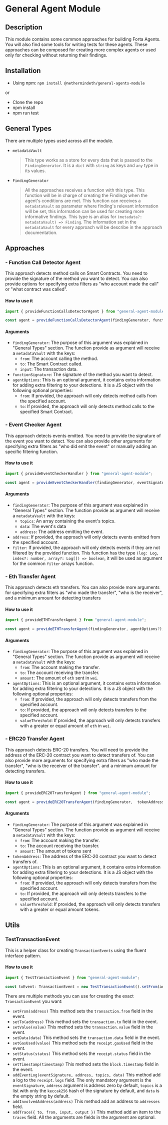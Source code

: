 # General Agent Module

## Description

This module contains some common approaches for building Forta Agents. You will also find some tools for writing tests for these agents. These approaches can be composed for creating more complex agents or used only for checking without returning their findings.

## Installation

- Using npm: `npm install @nethermindeth/general-agents-module`

or

- Clone the repo
- npm install
- npm run test

## General Types

There are multiple types used across all the module.

-  `metadataVault`
    > This type works as a store for every data that is passed to the `FindingGenerator`. It is a `dict` with `string` as keys and `any` type in its values.
-  `FindingGenerator`
    > All the approaches receives a function with this type. This function will be in charge of creating the Findings when the agent's conditions are met. This function can receives a `metadataVault` as parameter where finding's relevant information will be set, this information can be used for creating more informative findings. This type is an alias for `(metadata?: metadataVault) => Finding`. The information set in the `metadataVault` for every approach will be describe in the approach documentation.

## Approaches

### - Function Call Detector Agent

This approach detects method calls on Smart Contracts. You need to provide the signature of the method you want to detect. You can also provide options for specifying extra filters as "who account made the call" or "what contract was called".
#### How to use it
```ts
import { provideFunctionCallsDetectorAgent } from "general-agent-module";

const agent = provideFunctionCallsDetectorAgent(findingGenerator, functionSignature, agentOptions?);
```

#### Arguments

- `findingGenerator`: The purpose of this argument was explained in "General Types" section. The function provide as argument will receive a `metadataVault` with the keys:
  - `from`: The account calling the method.
  - `to`: The Smart Contract called.
  - `input`: The transaction data.
- `functionSignature`: The signature of the method you want to detect.
- `agentOptions`: This is an optional argument, it contains extra information for adding extra filtering to your detections. It is a JS object with the following optional properties:
  - `from`: If provided, the approach will only detects method calls from the specified account.
  - `to`: If provided, the approach will only detects method calls to the specified Smart Contract.


### - Event Checker Agent

This approach detects events emitted. You need to provide the signature of the event you want to detect. You can also provide other arguments for specifying extra filters as "who did emit the event" or manually adding an specific filtering function.
#### How to use it
```ts
import { provideEventCheckerHandler } from "general-agent-module";

const agent = provideEventCheckerHandler(findingGenerator, eventSignature, address?, filter?);
```

#### Arguments

- `findingGenerator`: The purpose of this argument was explained in "General Types" section. The function provide as argument will receive a `metadataVault` with the keys:
  - `topics`: An array containing the event's topics.
  - `data`: The event's data
  - `address`: The address emitting the event.
- `address`: If provided, the approach will only detects events emitted from the specified account.
- `filter`: If provided, the approach will only detects events if they are not filtered by the provided function. This function has the type `(log: Log, index?: number, array?: Log[]) => boolean`, it will be used as argument for the common `filter` arrays function.

### - Eth Transfer Agent

This approach detects eth transfers. You can also provide more arguments for specifying extra filters as "who made the transfer", "who is the receiver", and a minimum amount for detecting transfers

#### How to use it

```ts
import { provideETHTransferAgent } from "general-agent-module";

const agent = provideETHTransferAgent(findingGenerator, agentOptions?);
```

#### Arguments

- `findingGenerator`: The purpose of this argument was explained in "General Types" section. The function provide as argument will receive a `metadataVault` with the keys:
  - `from`: The account making the transfer.
  - `to`: The account receiving the transfer.
  - `amount`: The amount of `eth` sent in `wei`.
- `agentOptions`: This is an optional argument, it contains extra information for adding extra filtering to your detections. It is a JS object with the following optional properties:
  - `from`: If provided, the approach will only detects transfers from the specified account.
  - `to`: If provided, the approach will only detects transfers to the specified account.
  - `valueThreshold`: If provided, the approach will only detects transfers with a greater or equal amount of `eth` in `wei`.


### - ERC20 Transfer Agent

This approach detects ERC-20 transfers. You will need to provide the address of the ERC-20 contract you want to detect transfers of. You can also provide more arguments for specifying extra filters as "who made the transfer", "who is the receiver of the transfer". and a minimum amount for detecting transfers.

#### How to use it

```ts
import { provideERC20TransferAgent } from "general-agent-module";

const agent = provideERC20TransferAgent(findingGenerator,  tokenAddress, agentOptions?);
```

#### Arguments
- `findingGenerator`: The purpose of this argument was explained in "General Types" section. The function provide as argument will receive a `metadataVault` with the keys:
  - `from`: The account making the transfer.
  - `to`: The account receiving the transfer.
  - `amount`: The amount of tokens sent
- `tokenAddress`: The address of the ERC-20 contract you want to detect transfers of.
- `agentOptions`: This is an optional argument, it contains extra information for adding extra filtering to your detections. It is a JS object with the following optional properties:
  - `from`: If provided, the approach will only detects transfers from the specified account.
  - `to`: If provided, the approach will only detects transfers to the specified account.
  - `valueThreshold`: If provided, the approach will only detects transfers with a greater or equal amount tokens.

## Utils

###  TestTransactionEvent

This is a helper class for creating `TransactionEvents` using the fluent interface pattern.

#### How to use it

```ts
import { TestTransactionEvent } from "general-agent-module";

const txEvent: TransactionEvent = new TestTransactionEvent().setFrom(address1).setTo(address2);
```

There are multiple methods you can use for creating the exact `TransactionEvent` you want:
- `setFrom(address)` This method sets the `transaction.from` field in the event.
- `setTo(address)` This method sets the `transaction.to` field in the event.
- `setValue(value)` This method sets the `transaction.value` field in the event.
- `setData(data)` This method sets the `transaction.data` field in the event.
- `setGasUsed(value)` This method sets the `receipt.gasUsed` field in the event.
- `setStatus(status)` This method sets the `receipt.status` field in the event.
- `setTimestamp(timestamp)` This method sets the `block.timestamp` field in the event.
- `addEventLog(eventSignature, address, topics, data)` This method add a log to the `receipt.logs` field. The only mandatory argument is the `eventSignature`, `address` argument is address zero by default, `topics` is a list with only the `keccak256` hash of the signature by default, and `data` is the empty string by default.
- `addInvolvedAddress(address)` This method add an address to `addresses` field.
- `addTrace({ to, from, input, output })` This method add an item to the `traces` field. All the arguments are fields in the argument are optional.
   